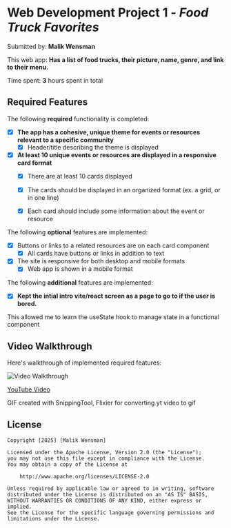 # Web Development Project 1 - *Food Truck Favorites*

Submitted by: **Malik Wensman**

This web app: **Has a list of food trucks, their picture, name, genre, and link to their menu.**

Time spent: **3** hours spent in total

## Required Features

The following **required** functionality is completed:

- [X] **The app has a cohesive, unique theme for events or resources relevant to a specific community**
  - [X] Header/title describing the theme is displayed
- [X] **At least 10 unique events or resources are displayed in a responsive card format**
  - [X] There are at least 10 cards displayed 
  - [X] The cards should be displayed in an organized format (ex. a grid, or in one line)
  - [X] Each card should include some information about the event or resource


The following **optional** features are implemented:

- [X] Buttons or links to a related resources are on each card component
  - [X] All cards have buttons or links in addition to text
- [X] The site is responsive for both desktop and mobile formats
  - [X] Web app is shown in a mobile format

The following **additional** features are implemented:

* [X] **Kept the intial intro vite/react screen as a page to go to if the user is bored.**

This allowed me to learn the useState hook to manage state in a functional component

## Video Walkthrough

Here's walkthrough of implemented required features:

<img src='food-truck-favorites\src\assets\gif\FoodTruckDemo.gif' title='Video Walkthrough' width='' alt='Video Walkthrough' />

[YouTube Video](https://youtu.be/N00ojN9x84M)

<!-- Replace this with whatever GIF tool you used! -->
GIF created with SnippingTool, Flixier for converting yt video to gif

## License

    Copyright [2025] [Malik Wensman]

    Licensed under the Apache License, Version 2.0 (the "License");
    you may not use this file except in compliance with the License.
    You may obtain a copy of the License at

        http://www.apache.org/licenses/LICENSE-2.0

    Unless required by applicable law or agreed to in writing, software
    distributed under the License is distributed on an "AS IS" BASIS,
    WITHOUT WARRANTIES OR CONDITIONS OF ANY KIND, either express or implied.
    See the License for the specific language governing permissions and
    limitations under the License.
